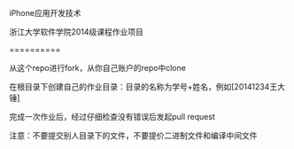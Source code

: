 iPhone应用开发技术

浙江大学软件学院2014级课程作业项目

==========

从这个repo进行fork，从你自己账户的repo中clone

在根目录下创建自己的作业目录：目录的名称为学号+姓名，例如[20141234王大锤]

完成一次作业后，经过仔细检查没有错误后发起pull request

注意：不要提交别人目录下的文件，不要提价二进制文件和编译中间文件

